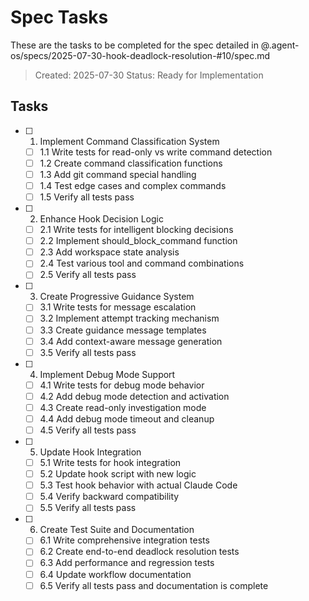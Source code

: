 # Spec Tasks

These are the tasks to be completed for the spec detailed in @.agent-os/specs/2025-07-30-hook-deadlock-resolution-#10/spec.md

> Created: 2025-07-30
> Status: Ready for Implementation

## Tasks

- [ ] 1. Implement Command Classification System
  - [ ] 1.1 Write tests for read-only vs write command detection
  - [ ] 1.2 Create command classification functions
  - [ ] 1.3 Add git command special handling
  - [ ] 1.4 Test edge cases and complex commands
  - [ ] 1.5 Verify all tests pass

- [ ] 2. Enhance Hook Decision Logic
  - [ ] 2.1 Write tests for intelligent blocking decisions
  - [ ] 2.2 Implement should_block_command function
  - [ ] 2.3 Add workspace state analysis
  - [ ] 2.4 Test various tool and command combinations
  - [ ] 2.5 Verify all tests pass

- [ ] 3. Create Progressive Guidance System
  - [ ] 3.1 Write tests for message escalation
  - [ ] 3.2 Implement attempt tracking mechanism
  - [ ] 3.3 Create guidance message templates
  - [ ] 3.4 Add context-aware message generation
  - [ ] 3.5 Verify all tests pass

- [ ] 4. Implement Debug Mode Support
  - [ ] 4.1 Write tests for debug mode behavior
  - [ ] 4.2 Add debug mode detection and activation
  - [ ] 4.3 Create read-only investigation mode
  - [ ] 4.4 Add debug mode timeout and cleanup
  - [ ] 4.5 Verify all tests pass

- [ ] 5. Update Hook Integration
  - [ ] 5.1 Write tests for hook integration
  - [ ] 5.2 Update hook script with new logic
  - [ ] 5.3 Test hook behavior with actual Claude Code
  - [ ] 5.4 Verify backward compatibility
  - [ ] 5.5 Verify all tests pass

- [ ] 6. Create Test Suite and Documentation
  - [ ] 6.1 Write comprehensive integration tests
  - [ ] 6.2 Create end-to-end deadlock resolution tests
  - [ ] 6.3 Add performance and regression tests
  - [ ] 6.4 Update workflow documentation
  - [ ] 6.5 Verify all tests pass and documentation is complete